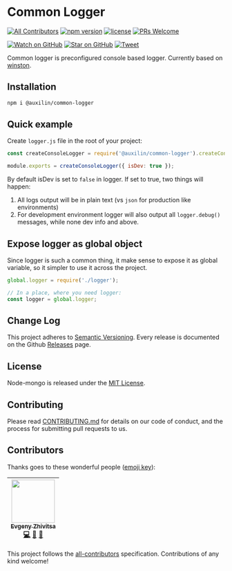 # Common Logger

[![All Contributors](https://img.shields.io/badge/all_contributors-1-orange.svg?style=flat-square)](#contributors)
[![npm version](https://badge.fury.io/js/%40auxilin%2Feslint-config.svg)](https://badge.fury.io/js/%40auxilin%2Fcommon-logger) 
[![license](https://img.shields.io/github/license/mashape/apistatus.svg?style=flat-square)](https://github.com/auxilincom/common-logger/blob/master/LICENSE)
[![PRs Welcome](https://img.shields.io/badge/PRs-welcome-brightgreen.svg?style=flat-square)](http://makeapullrequest.com)

[![Watch on GitHub](https://img.shields.io/github/watchers/auxilincom/common-logger.svg?style=social&label=Watch)](https://github.com/auxilincom/common-logger/watchers)
[![Star on GitHub](https://img.shields.io/github/stars/auxilincom/common-logger.svg?style=social&label=Stars)](https://github.com/auxilincom/common-logger/stargazers)
[![Tweet](https://img.shields.io/twitter/url/https/github.com/auxilincom/common-logger.svg?style=social)](https://twitter.com/intent/tweet?text=I%27m%20using%20Auxilin%20components%20to%20build%20my%20next%20product%20🚀.%20Check%20it%20out:%20https://github.com/auxilincom/common-logger)

Common logger is preconfigured console based logger. Currently based on [winston](https://github.com/winstonjs/winston).

## Installation

```bash
npm i @auxilin/common-logger
```

## Quick example

Create `logger.js` file in the root of your project:

```javascript
const createConsoleLogger = require('@auxilin/common-logger').createConsoleLogger;

module.exports = createConsoleLogger({ isDev: true });
```

By default isDev is set to `false` in logger. If set to true, two things will happen:

1. All logs output will be in plain text (vs `json` for production like environments)
2. For development environment logger will also output all `logger.debug()` messages, while none dev info and above.

## Expose logger as global object

Since logger is such a common thing, it make sense to expose it as global variable, so it simpler to use it across the project.

```javascript
global.logger = require('./logger');

// In a place, where you need logger:
const logger = global.logger;
```

## Change Log

This project adheres to [Semantic Versioning](http://semver.org/).
Every release is documented on the Github [Releases](https://github.com/auxilincom/common-logger/releases) page.

## License

Node-mongo is released under the [MIT License](https://github.com/auxilincom/common-logger/blob/master/LICENSE).

## Contributing

Please read [CONTRIBUTING.md](https://github.com/auxilincom/common-logger/blob/master/CONTRIBUTING.md) for details on our code of conduct, and the process for submitting pull requests to us.

## Contributors

Thanks goes to these wonderful people ([emoji key](https://github.com/kentcdodds/all-contributors#emoji-key)):

<!-- ALL-CONTRIBUTORS-LIST:START - Do not remove or modify this section -->
<!-- prettier-ignore -->
| [<img src="https://avatars2.githubusercontent.com/u/6461311?v=4" width="100px;"/><br /><sub><b>Evgeny Zhivitsa</b></sub>](https://github.com/ezhivitsa)<br />[💻](https://github.com/auxilincom/eslint-config/commits?author=ezhivitsa "Code") [📖](https://github.com/auxilincom/eslint-config/commits?author=ezhivitsa "Documentation") [🤔](#ideas-ezhivitsa "Ideas, Planning, & Feedback") |
| :---: |
<!-- ALL-CONTRIBUTORS-LIST:END -->

This project follows the [all-contributors](https://github.com/kentcdodds/all-contributors) specification. Contributions of any kind welcome!
